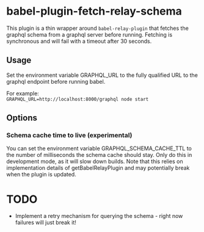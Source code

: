 # babel-plugin-fetch-relay-schema

This plugin is a thin wrapper around ``babel-relay-plugin`` that fetches the graphql schema from a graphql server before running. Fetching is synchronous and will fail with a timeout after 30 seconds.

## Usage
Set the environment variable GRAPHQL_URL to the fully qualified URL to the graphql endpoint before running babel.

For example:  
``GRAPHQL_URL=http://localhost:8000/graphql node start``

## Options

### Schema cache time to live (experimental)
You can set the environment variable GRAPHQL\_SCHEMA\_CACHE\_TTL to the number of milliseconds the schema cache should stay. Only do this in development mode, as it will slow down builds. Note that this relies on implementation details of getBabelRelayPlugin and may potentially break when the plugin is updated.

# TODO
* Implement a retry mechanism for querying the schema - right now failures will just break it!
